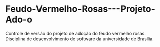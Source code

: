 # Feudo-Vermelho-Rosas---Projeto-Ado-o
Controle de versão do projeto de adoção do feudo vermelho rosas.  Disciplina de desenvolvimento de software da universidade de Brasília.
